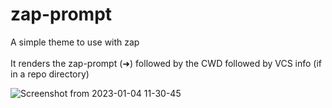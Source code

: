 # zap-prompt
A simple theme to use with zap
<br>
<br>
It renders the zap-prompt (➜) followed by the CWD followed by VCS info (if in a repo directory) 

![Screenshot from 2023-01-04 11-30-45](https://user-images.githubusercontent.com/84301852/210493582-06808d38-62aa-47b1-a9a9-7b6c25d7620b.png)
